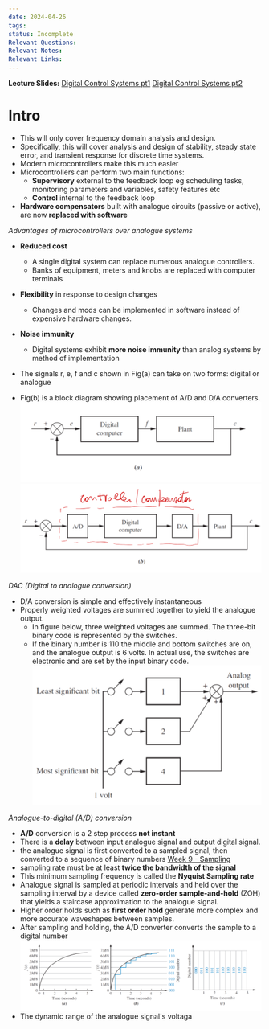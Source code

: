 ```yaml
---
date: 2024-04-26
tags: 
status: Incomplete
Relevant Questions: 
Relevant Notes: 
Relevant Links:
---
```

**Lecture Slides:**
[Digital Control Systems pt1](Attachments/Workshop%20Week%207%20–%20Digital%20Control%20Systems%20-%20Part%201_annotated.pdf)
[Digital Control Systems pt2](Attachments/Workshop%20Week%207%20–%20Digital%20Control%20Systems%20-%20Part%202_v1_annotated.pdf)

# Intro
- This will only cover frequency domain analysis and design.
- Specifically, this will cover analysis and design of stability, steady state error, and transient response for discrete time systems.
- Modern microcontrollers make this much easier
- Microcontrollers can perform two main functions:
	- **Supervisory** external to the feedback loop eg scheduling tasks, monitoring parameters and variables, safety features etc
	- **Control** internal to the feedback loop
- **Hardware compensators** built with analogue circuits (passive or active), are now **replaced with software**

*Advantages of microcontrollers over analogue systems*
- **Reduced cost**
	- A single digital system can replace numerous analogue controllers.
	- Banks of equipment, meters and knobs are replaced with computer terminals
- **Flexibility** in response to design changes
	- Changes and mods can be implemented in software instead of expensive hardware changes.
- **Noise immunity**
	- Digital systems exhibit **more noise immunity** than analog systems by method of implementation

- The signals r, e, f and c shown in Fig(a) can take on two forms: digital or analogue
- Fig(b) is a block diagram showing placement of A/D and D/A converters.
![800](Attachments/Pasted%20image%2020240427195515.png)
![800](Attachments/Pasted%20image%2020240427195532.png)


*DAC (Digital to analogue conversion)*
- D/A conversion is simple and effectively instantaneous
- Properly weighted voltages are summed together to yield the analogue output.
	- In figure below, three weighted voltages are summed. The three-bit binary code is represented by the switches.
	- If the binary number is 110 the middle and bottom switches are on, and the analogue output is 6 volts. In actual use, the switches are electronic and are set by the input binary code.
![800](Attachments/Pasted%20image%2020240427195904.png)

*Analogue-to-digital (A/D) conversion*
- **A/D** conversion is a 2 step process **not instant**
- There is a **delay** between input analogue signal and output digital signal.
- the analogue signal is first converted to a sampled signal, then converted to a sequence of binary numbers
[Week 9 - Sampling](../../../UNI%202023/SEM%201/ELEC2040/Week%209%20-%20Sampling.md)
- sampling rate must be at least **twice the bandwidth of the signal**
- This minimum sampling frequency is called the **Nyquist Sampling rate**
- Analogue signal is sampled at periodic intervals and held over the sampling interval by a device called **zero-order sample-and-hold** (ZOH) that yields a staircase approximation to the analogue signal.
- Higher order holds such as **first order hold** generate more complex and more accurate waveshapes between samples.
- After sampling and holding, the A/D converter converts the sample to a digital number
![](Attachments/Pasted%20image%2020240427200646.png)
- The dynamic range of the analogue signal's voltaga